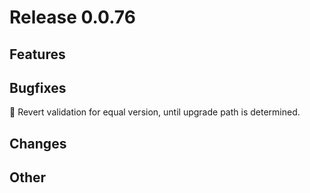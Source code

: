 # Release 0.0.76

## Features

## Bugfixes
🐛 Revert validation for equal version, until upgrade path is determined.

## Changes

## Other

